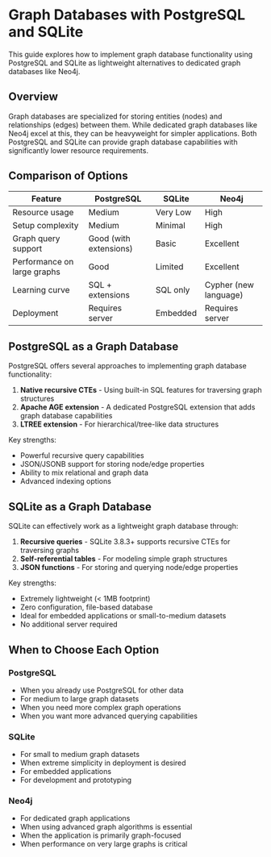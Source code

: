 # Graph Databases with PostgreSQL and SQLite

This guide explores how to implement graph database functionality using PostgreSQL and SQLite as lightweight alternatives to dedicated graph databases like Neo4j.

## Overview

Graph databases are specialized for storing entities (nodes) and relationships (edges) between them. While dedicated graph databases like Neo4j excel at this, they can be heavyweight for simpler applications. Both PostgreSQL and SQLite can provide graph database capabilities with significantly lower resource requirements.

## Comparison of Options

| Feature                     | PostgreSQL             | SQLite   | Neo4j                 |
| --------------------------- | ---------------------- | -------- | --------------------- |
| Resource usage              | Medium                 | Very Low | High                  |
| Setup complexity            | Medium                 | Minimal  | High                  |
| Graph query support         | Good (with extensions) | Basic    | Excellent             |
| Performance on large graphs | Good                   | Limited  | Excellent             |
| Learning curve              | SQL + extensions       | SQL only | Cypher (new language) |
| Deployment                  | Requires server        | Embedded | Requires server       |

## PostgreSQL as a Graph Database

PostgreSQL offers several approaches to implementing graph database functionality:

1. **Native recursive CTEs** - Using built-in SQL features for traversing graph structures
2. **Apache AGE extension** - A dedicated PostgreSQL extension that adds graph database capabilities
3. **LTREE extension** - For hierarchical/tree-like data structures

Key strengths:

- Powerful recursive query capabilities
- JSON/JSONB support for storing node/edge properties
- Ability to mix relational and graph data
- Advanced indexing options

## SQLite as a Graph Database

SQLite can effectively work as a lightweight graph database through:

1. **Recursive queries** - SQLite 3.8.3+ supports recursive CTEs for traversing graphs
2. **Self-referential tables** - For modeling simple graph structures
3. **JSON functions** - For storing and querying node/edge properties

Key strengths:

- Extremely lightweight (< 1MB footprint)
- Zero configuration, file-based database
- Ideal for embedded applications or small-to-medium datasets
- No additional server required

## When to Choose Each Option

### PostgreSQL

- When you already use PostgreSQL for other data
- For medium to large graph datasets
- When you need more complex graph operations
- When you want more advanced querying capabilities

### SQLite

- For small to medium graph datasets
- When extreme simplicity in deployment is desired
- For embedded applications
- For development and prototyping

### Neo4j

- For dedicated graph applications
- When using advanced graph algorithms is essential
- When the application is primarily graph-focused
- When performance on very large graphs is critical
